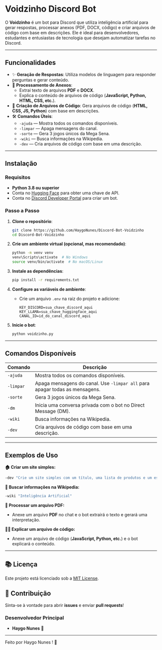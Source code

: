# **Voidzinho Discord Bot**

O **Voidzinho** é um bot para Discord que utiliza inteligência artificial para gerar respostas, processar anexos (PDF, DOCX, código) e criar arquivos de código com base em descrições. Ele é ideal para desenvolvedores, estudantes e entusiastas de tecnologia que desejam automatizar tarefas no Discord.

---

## **Funcionalidades**

- ✨ **Geração de Respostas**: Utiliza modelos de linguagem para responder perguntas e gerar conteúdo.
- 📄 **Processamento de Anexos**:
  - Extrai texto de arquivos **PDF** e **DOCX**.
  - Explica o conteúdo de arquivos de código (**JavaScript, Python, HTML, CSS, etc.**).
- 📝 **Criação de Arquivos de Código**: Gera arquivos de código (**HTML, CSS, JS, Python**) com base em descrições.
- 🛠️ **Comandos Úteis**:
  - `-ajuda` — Mostra todos os comandos disponíveis.
  - `-limpar` — Apaga mensagens do canal.
  - `-sorte` — Gera 3 jogos únicos da Mega Sena.
  - `-wiki` — Busca informações na Wikipedia.
  - `-dev` — Cria arquivos de código com base em uma descrição.

---

## **Instalação**

### **Requisitos**

- **Python 3.8 ou superior**
- Conta no [Hugging Face](https://huggingface.co/) para obter uma chave de API.
- Conta no [Discord Developer Portal](https://discord.com/developers/applications) para criar um bot.

### **Passo a Passo**

1. **Clone o repositório**:
   ```bash
   git clone https://github.com/HaygoNunes/Discord-Bot-Voidzinho
   cd Discord-Bot-Voidzinho
   ```

2. **Crie um ambiente virtual (opcional, mas recomendado)**:
   ```bash
   python -m venv venv
   venv\Scripts\activate  # No Windows
   source venv/bin/activate  # No macOS/Linux
   ```

3. **Instale as dependências**:
   ```bash
   pip install -r requirements.txt
   ```

4. **Configure as variáveis de ambiente**:
   - Crie um arquivo `.env` na raiz do projeto e adicione:
     ```env
     KEY_DISCORD=sua_chave_discord_aqui
     KEY_LLAMA=sua_chave_huggingface_aqui
     CANAL_ID=id_do_canal_discord_aqui
     ```

5. **Inicie o bot**:
   ```bash
   python voidzinho.py
   ```

---

## **Comandos Disponíveis**

| Comando   | Descrição |
|-----------|------------|
| `-ajuda`  | Mostra todos os comandos disponíveis. |
| `-limpar` | Apaga mensagens do canal. Use `-limpar all` para apagar todas as mensagens. |
| `-sorte`  | Gera 3 jogos únicos da Mega Sena. |
| `-dm`     | Inicia uma conversa privada com o bot no Direct Message (DM). |
| `-wiki`   | Busca informações na Wikipedia. |
| `-dev`    | Cria arquivos de código com base em uma descrição. |

---

## **Exemplos de Uso**

**🏠 Criar um site simples:**
```bash
-dev "Crie um site simples com um título, uma lista de produtos e um estilo CSS básico."
```

**📝 Buscar informações na Wikipedia:**
```bash
-wiki "Inteligência Artificial"
```

**📄 Processar um arquivo PDF:**
- Anexe um arquivo **PDF** no chat e o bot extrairá o texto e gerará uma interpretação.

**👨‍💻 Explicar um arquivo de código:**
- Anexe um arquivo de código (**JavaScript, Python, etc.**) e o bot explicará o conteúdo.

---

## **📚 Licença**

Este projeto está licenciado sob a [MIT License](LICENSE).

## **🌟 Contribuição**

Sinta-se à vontade para abrir **issues** e enviar **pull requests**!

### **Desenvolvedor Principal**
- **Haygo Nunes** 🌟

---

Feito por Haygo Nunes ! 🚀

